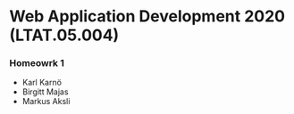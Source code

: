 # Web Application Development 2020 (LTAT.05.004)
### Homeowrk 1
- Karl Karnö
- Birgitt Majas
- Markus Aksli
